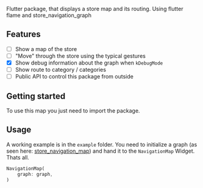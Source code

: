 Flutter package, that displays a store map and its routing.
Using flutter flame and store_navigation_graph

## Features

- [ ] Show a map of the store
- [ ] "Move" through the store using the typical gestures
- [x] Show debug information about the graph when `kDebugMode`
- [ ] Show route to category / categories
- [ ] Public API to control this package from outside

## Getting started

To use this map you just need to import the package.

## Usage

A working example is in the `example` folder.
You need to initialize a graph (as seen here: [store_navigation_map](https://github.com/ShoppingNavigation/navigation_graph#readme)) and hand it to the `NavigationMap` Widget. Thats all.


```dart
NavigationMap(
    graph: graph,
)
```
